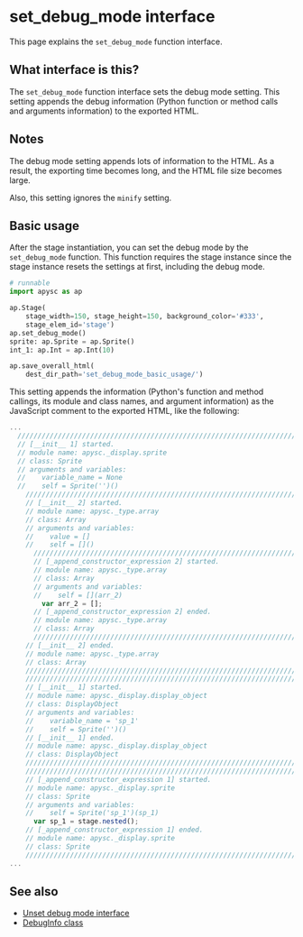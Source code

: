 # set_debug_mode interface

This page explains the `set_debug_mode` function interface.

## What interface is this?

The `set_debug_mode` function interface sets the debug mode setting. This setting appends the debug information (Python function or method calls and arguments information) to the exported HTML.

## Notes

The debug mode setting appends lots of information to the HTML. As a result, the exporting time becomes long, and the HTML file size becomes large.

Also, this setting ignores the `minify` setting.

## Basic usage

After the stage instantiation, you can set the debug mode by the `set_debug_mode` function. This function requires the stage instance since the stage instance resets the settings at first, including the debug mode.

```py
# runnable
import apysc as ap

ap.Stage(
    stage_width=150, stage_height=150, background_color='#333',
    stage_elem_id='stage')
ap.set_debug_mode()
sprite: ap.Sprite = ap.Sprite()
int_1: ap.Int = ap.Int(10)

ap.save_overall_html(
    dest_dir_path='set_debug_mode_basic_usage/')
```

This setting appends the information (Python's function and method callings, its module and class names, and argument information) as the JavaScript comment to the exported HTML, like the following:

```js
...
  //////////////////////////////////////////////////////////////////////
  // [__init__ 1] started.
  // module name: apysc._display.sprite
  // class: Sprite
  // arguments and variables:
  //    variable_name = None
  //    self = Sprite('')()
    //////////////////////////////////////////////////////////////////////
    // [__init__ 2] started.
    // module name: apysc._type.array
    // class: Array
    // arguments and variables:
    //    value = []
    //    self = []()
      //////////////////////////////////////////////////////////////////////
      // [_append_constructor_expression 2] started.
      // module name: apysc._type.array
      // class: Array
      // arguments and variables:
      //    self = [](arr_2)
        var arr_2 = [];
      // [_append_constructor_expression 2] ended.
      // module name: apysc._type.array
      // class: Array
      //////////////////////////////////////////////////////////////////////
    // [__init__ 2] ended.
    // module name: apysc._type.array
    // class: Array
    //////////////////////////////////////////////////////////////////////
    //////////////////////////////////////////////////////////////////////
    // [__init__ 1] started.
    // module name: apysc._display.display_object
    // class: DisplayObject
    // arguments and variables:
    //    variable_name = 'sp_1'
    //    self = Sprite('')()
    // [__init__ 1] ended.
    // module name: apysc._display.display_object
    // class: DisplayObject
    //////////////////////////////////////////////////////////////////////
    //////////////////////////////////////////////////////////////////////
    // [_append_constructor_expression 1] started.
    // module name: apysc._display.sprite
    // class: Sprite
    // arguments and variables:
    //    self = Sprite('sp_1')(sp_1)
      var sp_1 = stage.nested();
    // [_append_constructor_expression 1] ended.
    // module name: apysc._display.sprite
    // class: Sprite
    //////////////////////////////////////////////////////////////////////
...
```

## See also

- [Unset debug mode interface](unset_debug_mode.md)
- [DebugInfo class](debug_info.md)